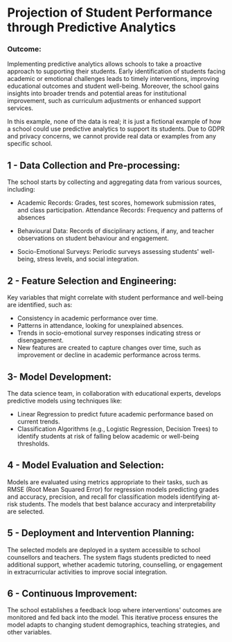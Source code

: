 # Projection of Student Performance through Predictive Analytics

### Outcome:

Implementing predictive analytics allows schools to take a proactive approach to supporting their students. Early identification of students facing academic or emotional challenges leads to timely interventions, improving educational outcomes and student well-being. Moreover, the school gains insights into broader trends and potential areas for institutional improvement, such as curriculum adjustments or enhanced support services.

In this example, none of the data is real; it is just a fictional example of how a school could use predictive analytics to support its students. Due to GDPR and privacy concerns, we cannot provide real data or examples from any specific school.

## 1 - Data Collection and Pre-processing:

The school starts by collecting and aggregating data from various sources, including:

* Academic Records: Grades, test scores, homework submission rates, and class participation.
Attendance Records: Frequency and patterns of absences

* Behavioural Data: Records of disciplinary actions, if any, and teacher observations on student behaviour and engagement.

* Socio-Emotional Surveys: Periodic surveys assessing students' well-being, stress levels, and social integration.

## 2 - Feature Selection and Engineering:

Key variables that might correlate with student performance and well-being are identified, such as:

* Consistency in academic performance over time.
* Patterns in attendance, looking for unexplained absences.
* Trends in socio-emotional survey responses indicating stress or disengagement.
* New features are created to capture changes over time, such as improvement or decline in academic performance across terms.

## 3- Model Development:

The data science team, in collaboration with educational experts, develops predictive models using techniques like:

* Linear Regression to predict future academic performance based on current trends.
* Classification Algorithms (e.g., Logistic Regression, Decision Trees) to identify students at risk of falling below academic or well-being thresholds.

## 4 - Model Evaluation and Selection:

Models are evaluated using metrics appropriate to their tasks, such as RMSE (Root Mean Squared Error) for regression models predicting grades and accuracy, precision, and recall for classification models identifying at-risk students. The models that best balance accuracy and interpretability are selected.

## 5 - Deployment and Intervention Planning:

The selected models are deployed in a system accessible to school counsellors and teachers. The system flags students predicted to need additional support, whether academic tutoring, counselling, or engagement in extracurricular activities to improve social integration.

## 6 - Continuous Improvement:

The school establishes a feedback loop where interventions' outcomes are monitored and fed back into the model. This iterative process ensures the model adapts to changing student demographics, teaching strategies, and other variables.